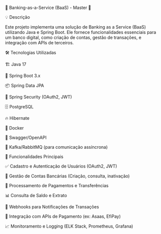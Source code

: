🚀 Banking-as-a-Service (BaaS) - Master 🎉

💡 Descrição

Este projeto implementa uma solução de Banking as a Service (BaaS) utilizando Java e Spring Boot. Ele fornece funcionalidades essenciais para um banco digital, como criação de contas, gestão de transações, e integração com APIs de terceiros.

🛠️ Tecnologias Utilizadas

🏗️ Java 17

🌱 Spring Boot 3.x

📦 Spring Data JPA

🔐 Spring Security (OAuth2, JWT)

🗄️ PostgreSQL

🔥 Hibernate

🐳 Docker

📜 Swagger/OpenAPI

📡 Kafka/RabbitMQ (para comunicação assíncrona)

🌟 Funcionalidades Principais

✅ Cadastro e Autenticação de Usuários (OAuth2, JWT)

🏦 Gestão de Contas Bancárias (Criação, consulta, inativação)

💸 Processamento de Pagamentos e Transferências

📊 Consulta de Saldo e Extrato

🔔 Webhooks para Notificações de Transações

🔗 Integração com APIs de Pagamento (ex: Asaas, EfiPay)

📈 Monitoramento e Logging (ELK Stack, Prometheus, Grafana)
